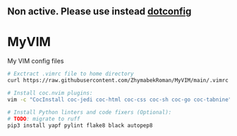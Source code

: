 ## Non active. Please use instead [dotconfig](https://github.com/ZhymabekRoman/dotconfig.git)

# MyVIM
My VIM config files

```bash
# Exctract .vimrc file to home directory
curl https://raw.githubusercontent.com/ZhymabekRoman/MyVIM/main/.vimrc > ~/.vimrc

# Install coc.nvim plugins:
vim -c "CocInstall coc-jedi coc-html coc-css coc-sh coc-go coc-tabnine"

# Install Python linters and code fixers (Optional):
# TODO: migrate to ruff
pip3 install yapf pylint flake8 black autopep8
```
